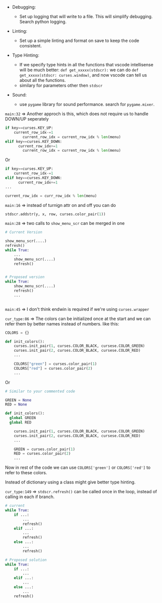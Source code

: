 - Debugging:
	- Set up logging that will write to a file. This will simplify debugging. Search python logging.

- Linting:
	- Set up a simple linting and format on save to keep the code consistent.

- Type Hinting:
	- If we specify type hints in all the functions that vscode intellisense will be much better:
		`def get_xxxxx(stdscr):` we can do `def get_xxxxx(stdscr: curses.window)`, and now vscode can tell
		us about all the functions.
	- similary for parameters other then `stdscr` 

- Sound:
	- use `pygame` library for sound performance. search for `pygame.mixer`.
	


`main:32` => Another approch is this, which does not require us to handle DOWN/UP seperately
```py
if key==curses.KEY_UP:
    current_row_idx-=1
		current_row_idx = current_row_idx % len(menu)
elif key==curses.KEY_DOWN:
	  current_row_idx+=1
		current_row_idx = current_row_idx % len(menu)
```
Or 
```py
if key==curses.KEY_UP:
    current_row_idx-=1
elif key==curses.KEY_DOWN:
	  current_row_idx+=1
...

current_row_idx = curr_row_idx % len(menu)
```


`main:16` => instead of turnign attr on and off you can do
```py
stdscr.addstr(y, x, row, curses.color_pair(1))
```


`main:28` => two calls to `show_menu_scr` can be merged in one 
```py
# Current Version

show_menu_scr(....)
refresh()
while True:
	...
	show_menu_scr(....)
	refresh()
	

# Proposed version
while True:
	show_menu_scr(....)
	refresh()
	...
	
```


`main:45` => I don't think endwin is required if we're using `curses.wrapper`


`cur_type:86` => The colors can be initialized once at the start and we can refer them by better names instead of numbers.
like this:
```py
COLORS = {}

def init_colors():
	curses.init_pair(1, curses.COLOR_BLACK, cursese.COLOR_GREEN)
	curses.init_pair(2, curses.COLOR_BLACK, cursese.COLOR_RED)
	...

	COLORS["green"] = curses.color_pair(1)
	COLORS["red"] = curses.color_pair(2)
	...
```
Or 
```py
# Similar to your commented code

GREEN = None
RED = None

def init_colors():
  global GREEN
  global RED

	curses.init_pair(1, curses.COLOR_BLACK, cursese.COLOR_GREEN)
	curses.init_pair(2, curses.COLOR_BLACK, cursese.COLOR_RED)
	...

	GREEN = curses.color_pair(1)
	RED = curses.color_pair(2)
	...
```
Now in rest of the code we can use `COLORS['green']` or `COLORS['red']` to refer to these colors.

Instead of dictionary using a class might give better type hinting.



`cur_type:149` => `stdscr.refresh()` can be called once in the loop, instead of calling in each if branch.

```py
# current
while True:
	if ...:
		...
		refresh()
	elif ...:
		...
		refresh()
	else ...:
		...
		refresh()

# Proposed solution
while True:
	if ...:
		...
	elif ...:
		...
	else ...:
		...
	refresh()
```


